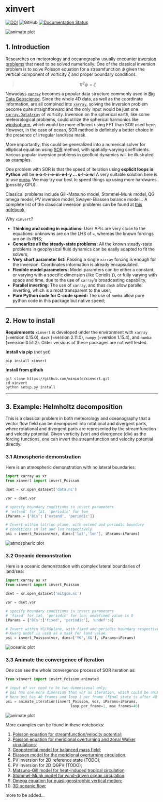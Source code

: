 # xinvert

[![DOI](https://zenodo.org/badge/323045845.svg)](https://zenodo.org/badge/latestdoi/323045845)
![GitHub](https://img.shields.io/github/license/miniufo/xinvert)
[![Documentation Status](https://readthedocs.org/projects/xinvert/badge/?version=latest)](https://xinvert.readthedocs.io/en/latest/?badge=latest)

![animate plot](https://raw.githubusercontent.com/miniufo/xinvert/master/pics/animateConverge.gif)


## 1. Introduction
Researches on meteorology and oceanography usually encounter [inversion problems](https://doi.org/10.1017/CBO9780511629570) that need to be solved numerically.  One of the classical inversion problem is to solve Poisson equation for a streamfunction $\psi$ given the vertical component of vorticity $\zeta$ and proper boundary conditions.

> $$\nabla^2\psi=\zeta$$

Nowadays [`xarray`](http://xarray.pydata.org/en/stable/) becomes a popular data structure commonly used in [Big Data Geoscience](https://pangeo.io/).  Since the whole 4D data, as well as the coordinate information, are all combined into [`xarray`](http://xarray.pydata.org/en/stable/), solving the inversion problem become quite straightforward and the only input would be just one [`xarray.DataArray`](http://xarray.pydata.org/en/stable/) of vorticity.  Inversion on the spherical earth, like some meteorological problems, could utilize the spherical harmonics like [windspharm](https://github.com/ajdawson/windspharm), which would be more efficient using FFT than SOR used here.  However, in the case of ocean, SOR method is definitely a better choice in the presence of irregular land/sea mask.

More importantly, this could be generalized into a numerical solver for elliptical equation using [SOR](https://mathworld.wolfram.com/SuccessiveOverrelaxationMethod.html) method, with spatially-varying coefficients.  Various popular inversion problems in geofluid dynamics will be illustrated as examples.

One problem with SOR is that the speed of iteration using **explicit loops in Python** will be **e-x-t-r-e-m-e-l-y ... s-l-o-w**!  A very suitable solution here is to use [`numba`](https://numba.pydata.org/).  We may try our best to speed things up using more hardwares (possibly GPU).

Classical problems include Gill-Matsuno model, Stommel-Munk model, QG omega model, PV inversion model, Swayer-Eliassen balance model...  A complete list of the classical inversion problems can be found at [this notebook](https://github.com/miniufo/xinvert/blob/master/notebooks/01.%20Introduction%20to%20xinvert.ipynb).

Why `xinvert`?

- **Thinking and coding in equations:** User APIs are very close to the equations: unknowns are on the LHS of `=`, whereas the known forcings are on its RHS;
- **Genearlize all the steady-state problems:** All the known steady-state problems in geophysical fluid dynamics can be easily adapted to fit the solvers;
- **Very short parameter list:** Passing a single `xarray` forcing is enough for the inversion.  Coordinates information is already encapsulated.
- **Flexible model parameters:** Model paramters can be either a constant, or varying with a specific dimension (like Coriolis $f$), or fully varying with space and time, due to the use of `xarray`'s broadcasting capability;
- **Parallel inverting:** The use of `xarray`, and thus `dask` allow parallel inverting, which is almost transparent to the user;
- **Pure Python code for C-code speed:** The use of `numba` allow pure python code in this package but native speed;

---
## 2. How to install
**Requirements**
`xinvert` is developed under the environment with `xarray` (=version 0.15.0), `dask` (=version 2.11.0), `numpy` (=version 1.15.4), and `numba` (=version 0.51.2).  Older versions of these packages are not well tested.

**Install via pip** (not yet)
```
pip install xinvert
```

**Install from github**
```
git clone https://github.com/miniufo/xinvert.git
cd xinvert
python setup.py install
```


---
## 3. Example: Helmholtz decomposition
This is a classical problem in both meteorology and oceanography that a vector flow field can be deomposed into rotational and divergent parts, where rotational and divergent parts are represented by the streamfunction and velocity potential.  Given vorticity (vor) and divergence (div) as the forcing functions, one can invert the streamfunction and velocity potential directly.

### 3.1 Atmospheric demonstration
Here is an atmospheric demonstration with no lateral boundaries:
```python
import xarray as xr
from xinvert import invert_Poisson

dset = xr.open_dataset('data.nc')

vor = dset.vor

# specify boundary conditions in invert parameters
# 'extend' for lat, 'periodic' for lon
iParams = {'BCs': ['extend', 'periodic']}

# Invert within lat/lon plane, with extend and periodic boundary
# conditions in lat and lon respectively
psi = invert_Poisson(vor, dims=['lat','lon'], iParams=iParams)
```
![atmospheric plot](https://raw.githubusercontent.com/miniufo/xinvert/master/pics/atmosExample.png)


### 3.2 Oceanic demonstration
Here is a oceanic demonstration with complex lateral boundaries of land/sea:
```python
import xarray as xr
from xinvert import invert_Poisson

dset = xr.open_dataset('mitgcm.nc')

vor = dset.vor

# specify boundary conditions in invert parameters
# 'fixed' for lat, 'periodic' for lon; undefined value is 0
iParams = {'BCs':['fixed', 'periodic'], 'undef':0}

# Invert within YG/XGplane, with fixed and periodic boundary respectively.
# Kwarg undef is used as a mask for land value.
psi = invert_Poisson(vor, dims=['YG','XG'], iParams=iParams)
```
![oceanic plot](https://raw.githubusercontent.com/miniufo/xinvert/master/pics/oceanExample.png)

### 3.3 Animate the convergence of iteration
One can see the whole convergence process of SOR iteration as:
```python
from xinvert import invert_Poisson_animated

# input of vor need to be two dimensional only;
# psi has one more dimension than vor as iteration, which could be animated over.
# Here psi has 40 frames and loop 1 per frame (final state is after 40 iterations)
psi = animate_iteration(invert_Poisson, vor, iParams=iParams,
                              loop_per_frame=1, max_frames=40)
```
![animate plot](https://raw.githubusercontent.com/miniufo/xinvert/master/pics/animateConverge.gif)

More examples can be found in these notebooks:
01. [Poisson equation for streamfunction/velocity potential](https://github.com/miniufo/xinvert/blob/master/notebooks/02.%20Poisson%20equation%20(horizontal%20case).ipynb);
02. [Poisson equation for meridional overturning and zonal Walker circulations](https://github.com/miniufo/xinvert/blob/master/notebooks/03.%20Poisson%20equation%20(meridional%20and%20zonal%20cases).ipynb);
03. [Geopotential model for balanced mass field](https://github.com/miniufo/xinvert/blob/master/notebooks/04.%20Balanced%20mass%20and%20flow%20fields.ipynb);
04. [Eliassen model for the meridional overturning circulation](https://github.com/miniufo/xinvert/blob/master/notebooks/05.%20Eliassen%20model.ipynb);
05. PV inversion for 2D reference state (TODO);
06. PV inversion for 2D QGPV (TODO);
07. [Matsuno-Gill model for heat-induced tropical circulation](https://github.com/miniufo/xinvert/blob/master/notebooks/08.%20Gill-Matsuno%20model.ipynb)
08. [Stommel-Munk model for wind-driven ocean circulation](https://github.com/miniufo/xinvert/blob/master/notebooks/09.%20Stommel-Munk%20model.ipynb)
09. [Omega equation for quasi-geostrophic vertical motion](https://github.com/miniufo/xinvert/blob/master/notebooks/10.%20Omega%20equation.ipynb);
10. [3D oceanic flow](https://github.com/miniufo/xinvert/blob/master/notebooks/11.%203D%20Ocean%20flow.ipynb);

more to be added...
